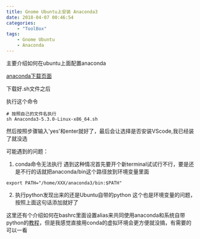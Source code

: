 ```yaml
---
title: Gnome Ubuntu上安装 Anaconda3
date: 2018-04-07 00:46:54
categories: 
    - "ToolBox"
tags: 
    - Gnome Ubuntu
    - Anaconda
---
```


主要介绍如何在ubuntu上面配置anaconda
<!--more-->


[anaconda下载页面](https://www.anaconda.com/download/#linux)

下载好.sh文件之后

执行这个命令

```shell
# 按照自己的文件名执行
sh Anaconda3-5.3.0-Linux-x86_64.sh
```

然后按照步骤输入'yes'和enter就好了，最后会让选择是否安装VScode,我已经装了就没选

可能遇到的问题：
1. conda命令无法执行
遇到这种情况首先要开个新terminal试试行不行，要是还是不行的话就把anaconda/bin这个路径放到环境变量里面
```shell
export PATH="/home/XXX/anaconda3/bin:$PATH"
```
2. 执行python发现出来的还是Ubuntu自带的python
这个也是环境变量的问题，按照上面这句话添加就好了

这里还有个介绍如何在bashrc里面设置alias来共同使用anaconda和系统自带python的[教程](https://blog.csdn.net/zhangxinyu11021130/article/details/64125058)，但是我感觉直接用conda的虚拟环境会更方便就没搞，有需要的可以一看